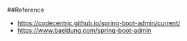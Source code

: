 ##Reference

* https://codecentric.github.io/spring-boot-admin/current/
* https://www.baeldung.com/spring-boot-admin